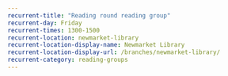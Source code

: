 ```yaml
---
recurrent-title: "Reading round reading group"
recurrent-day: Friday
recurrent-times: 1300-1500
recurrent-location: newmarket-library
recurrent-location-display-name: Newmarket Library
recurrent-location-display-url: /branches/newmarket-library/
recurrent-category: reading-groups
---
```

